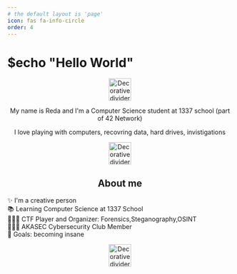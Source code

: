 ```yaml
---
# the default layout is 'page'
icon: fas fa-info-circle
order: 4
---
```


<h1 align="left">$echo "Hello World"</h1>

<div align="center">
  <img height="50" src="https://external-media.spacehey.net/media/sxRQnGBV5uIFcWJIsDf-HBaktQ1n-bvK4Xuw1emc8SH0=/https://media.tenor.com/cs7Z40PBEHgAAAAC/divider.gif"  alt="Decorative divider" />
</div>

<p align="center">My name is Reda and I'm a Computer Science student at 1337 school (part of 42 Network)</p>
<p align="center">I love playing with computers, recovring data, hard drives, invistigations</p>

<div align="center">
  <img height="50" src="https://external-media.spacehey.net/media/sxRQnGBV5uIFcWJIsDf-HBaktQ1n-bvK4Xuw1emc8SH0=/https://media.tenor.com/cs7Z40PBEHgAAAAC/divider.gif"  alt="Decorative divider" />
</div>

<h2 align="center">About me</h2>

<p align="left">✨ I'm a creative person<br>📚 Learning Computer Science at 1337 School<br>🕵🏻‍♂️ CTF Player and Organizer: Forensics,Steganography,OSINT<br> 👨🏻‍💻 AKASEC Cybersecurity Club Member<br>🎯 Goals: becoming insane</p>

<div align="center">
  <img height="50" src="https://external-media.spacehey.net/media/sxRQnGBV5uIFcWJIsDf-HBaktQ1n-bvK4Xuw1emc8SH0=/https://media.tenor.com/cs7Z40PBEHgAAAAC/divider.gif"  alt="Decorative divider" />
</div>
